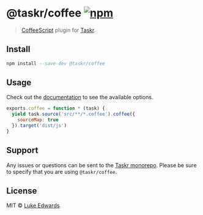 # @taskr/coffee [![npm](https://img.shields.io/npm/v/@taskr/coffee.svg)](https://npmjs.org/package/@taskr/coffee)

> [CoffeeScript](http://coffeescript.org/) plugin for [Taskr](https://github.com/lukeed/taskr).


## Install

```a
npm install --save-dev @taskr/coffee
```

## Usage

Check out the [documentation](http://coffeescript.org/#usage) to see the available options.

```js
exports.coffee = function * (task) {
  yield task.source('src/**/*.coffee').coffee({
    sourceMap: true
  }).target('dist/js')
}
```

## Support

Any issues or questions can be sent to the [Taskr monorepo](https://github.com/lukeed/taskr/issues/new). Please be sure to specify that you are using `@taskr/coffee`.

## License

MIT © [Luke Edwards](https://lukeed.com)

